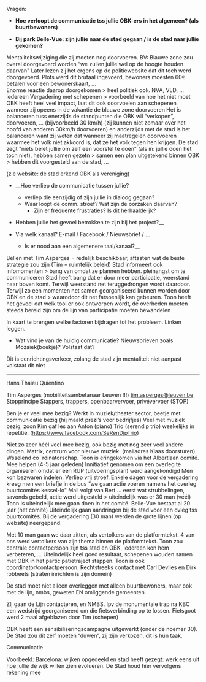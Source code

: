 Vragen:
* __Hoe verloopt de communicatie tss jullie OBK-ers in het algemeen? (als buurtbewoners)__  

* __Bij park Belle-Vue: zijn jullie naar de stad gegaan / is de stad naar jullie gekomen?__  

Mentaliteitswijziging die zij moeten nog doorvoeren. 
BV: Blauwe zone zou overal doorgevoerd worden  “we zullen jullie wel op de hoogte houden daarvan"
Later lezen zij het ergens op de politiewebsite dat dit toch werd doorgevoerd. Plots werd dit brutaal ingevoerd, bewoners moesten 60€ betalen voor een bewonerskaart, …  
Enorme reactie daarop doorgekomen > heel politiek ook. NVA, VLD, … iedereen 
Vergadering met schepenen > voorbeeld van hoe het niet moet  
OBK heeft heel veel impact, laat dit ook doorvoelen aan schepenen wanneer zij opeens in de vakantie de blauwe zone doorvoeren
Het is balanceren tuss enerzijds de standpunten die OBK wil “verkopen”, doorvoeren, … (bijvoorbeeld 30 km/h) (zij kunnen niet zomaar over het hoofd van anderen 30km/h doorvoeren) en anderzijds met de stad is het balanceren want zij weten dat wanneer zij maatregelen doorvoeren waarmee het volk niet akkoord is, dat ze het volk tegen hen krijgen.
De stad zegt “niets belet jullie om zelf een voorstel te doen” (als in: jullie doen het toch niet), hebben samen gezetn > samen een plan uitgetekend binnen OBK > hebben dit voorgesteld aan de stad, ...  
  
(zie website: de stad erkend OBK als vereniging)  
  
* __Hoe verliep de communicatie tussen jullie?  
     * verliep die eenzijdig of zijn jullie in dialoog gegaan?  
     * Waar loopt de comm. stroef? Wat zijn de oorzaken daarvan?   
          * Zijn er frequente frustraties? Is dit herhaaldelijk?  

* Hebben jullie het gevoel betrokken te zijn bij het project?__  

* Via welk kanaal? E-mail / Facebook / Nieuwsbrief / ...  
     * Is er nood aan een algemenere taal/kanaal?__  

Bellen met Tim Asperges = redelijk beschikbaar, aftasten wat de beste strategie zou zijn (Tim = ruimtelijk beleid) 
Stad informeert ook infomomenten > bang van omdat ze plannen hebben. pleinangst om te communiceren
Stad heeft bang dat er door meer participatie, weerstand naar boven komt. Terwijl weerstand net teruggedrongen wordt daardoor. Terwijl zo een momenten net samen georganiseerd kunnen worden door OBK en de stad > waarodoor dit net fatsoenlijk kan gebeuren.
Toon heeft het gevoel dat welk tool er ook ontworpen wordt, de overheden moeten steeds bereid zijn om de lijn van participatie moeten bewandelen

In kaart te brengen welke factoren bijdragen tot het probleem. 
Linken leggen. 

- Wat vind je van de huidig communicatie? Nieuwsbrieven zoals Mozaïek(boekje)? Volstaat dat?

Dit is eenrichtingsverkeer, zolang de stad zijn mentaliteit niet aanpast volstaat dit niet
___


Hans Thaieu Quientino

Tim Asperges (mobiliteitsambetanaar Leuven !!!) tim.asperges@leuven.be
     Stopprincipe
     Stappers, trappers, openbaarvervoer, privévervoer (STOP)

Ben je er veel mee bezig? Werkt in muziek/theater sector, beetje met communicatie bezig (hij maakt prezi’s voor bedrijfjes)
Veel met muziek bezig, zoon Kim gaf les aan Anton (piano)
Trio (serendip trio) weekelijks in repetitie. (https://www.facebook.com/SeRenDipTrio)

Niet zo zeer héél veel mee bezig, ook bezig met nog zeer veel andere dingen. 
Matrix, centrum voor nieuwe muziek. 
(mailadres Klaas doorsturen)
Wsselend co¨rdinatorschap. Toon is eringekomen via het Albertlaan comité. Mee helpen (4-5 jaar geleden)
Innitiatief genomen om een overleg te organiseren omdat er een RUP (uitvoeringsplan) werd aangekondigd
Men kon bezwaren indelen.
Verliep vrij stroef.
Enkele dagen voor de vergadering kreeg men een briefje in de bus “we gaan actie voeren namens het overleg buurtcomités kessel-lo"
Mail volgt van Bert … eerst wat strubbelingen, savonds gebeld, actie werd uitgesteld > uiteindelijk was er 30 man (véél)
Toon is uiteindelijk mee gaan doen in het comité. Belle-Vue bestaat al 20 jaar (het comité)
Uiteindelijk gaan aandringen bij de stad voor een ovleg tss buurtcomités.
Bij de vergadering (30 man) werden de grote lijnen (op website) neergepend.

Met 10 man gaan we daar zitten, als vertolkers van de platformtekst. 4 van ons werd vertolkers van zijn thema binnen de platformtekst. Toon zou centrale contactpersoon zijn tss stad en OBK, iedereen kon hem verbeteren, ...
Uiteindelijk heel goed resultaat, schepenen wouden samen met OBK in het participatietraject stappen. Toon is ook coordinator/contactpersoon. Rechtstreeks contact met Carl Devlies en Dirk robbeets (straten inrichten is zijn domein)

De stad moet niet alleen overleggen met alleen buurtbewoners, maar ook met de lijn, nmbs, geweten EN omliggende gemeenten.

ZIj gaan de Lijn contacteren, en NMBS.
Ipv de monumentale trap na KBC een wedstrijd georganiseerd om die fietsverbinding op te lossen. 
Fietsgoot werd 2 maal afgeblazen door Tim (schepen) 

OBK heeft een sensibiliseringscampagne uitgewerkt (onder de noemer 30). De Stad zou dit zelf moeten “duwen”, zij zijn verkozen, dit is hun taak.


Communicatie 

Voorbeeld:
Barcelona: wijken opgedeeld en stad heeft gezegt: werk eens uit hoe jullie de wijk willen zien evolueren. De Stad houd hier vervolgens rekening mee


